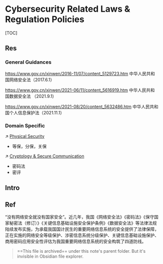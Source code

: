 # Cybersecurity Related Laws & Regulation Policies

[TOC]



## Res
### General Guidances
https://www.gov.cn/xinwen/2016-11/07/content_5129723.htm
中华人民共和国网络安全法（2017.6.1）

https://www.gov.cn/xinwen/2021-06/11/content_5616919.htm
中华人民共和国数据安全法 （2021.9.1）

https://www.gov.cn/xinwen/2021-08/20/content_5632486.htm
中华人民共和国个人信息保护法（2021.11.1）

### Domain Specific 
↗ [Physical Security](../../../Physical%20Security/Physical%20Security.md)
- 等保，分保，关保

↗ [Cryptology & Secure Communication](../../../🚬%20Cryptology%20&%20Secure%20Communication/Cryptology%20&%20Secure%20Communication.md)
- 密码法
- 密评



## Intro



## Ref
[👍 等保、分保、关保、密评四道防线守护网络信息安全]: https://www.gzasc.edu.cn/nic/JobNotifications3993/info_itemid_18085_subjectid_51.html

“没有网络安全就没有国家安全”。近几年，我国《网络安全法》《密码法》《保守国家秘密法（修订）》《关键信息基础设施安全保护条例》《数据安全法》等法律法规陆续发布实施，为承载我国国计民生的重要网络信息系统的安全提供了法律保障，正在实施的网络安全等级保护、涉密信息系统分级保护、关键信息基础设施保护、商用密码应用安全性评估为我国重要网络信息系统的安全构筑了四道防线。

> ==This file is archived== under this note's parent folder. But it's invisible in Obsidian file explorer.